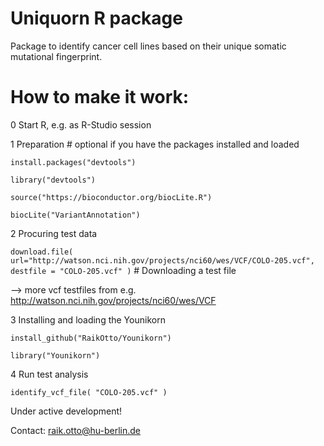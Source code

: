 # Uniquorn R package

Package to identify cancer cell lines based on their unique somatic mutational fingerprint.

# How to make it work: 

0 Start R, e.g. as R-Studio session

1 Preparation # optional if you have the packages installed and loaded

`install.packages("devtools")`

`library("devtools")`

`source("https://bioconductor.org/biocLite.R")`

`biocLite("VariantAnnotation")`

2 Procuring test data

`download.file( url="http://watson.nci.nih.gov/projects/nci60/wes/VCF/COLO-205.vcf", destfile = "COLO-205.vcf" )` # Downloading a test file

--> more vcf testfiles from e.g. http://watson.nci.nih.gov/projects/nci60/wes/VCF

3 Installing and loading the Younikorn

`install_github("RaikOtto/Younikorn")`

`library("Younikorn")`

4 Run test analysis

`identify_vcf_file( "COLO-205.vcf" )`

Under active development!

Contact: raik.otto@hu-berlin.de
